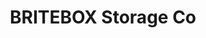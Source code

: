 ---
title: "BRITEBOX Storage Co"
url: /saskatoon/britebox-storage-co-wanuskewin-road-2/
shop: Mieten
---